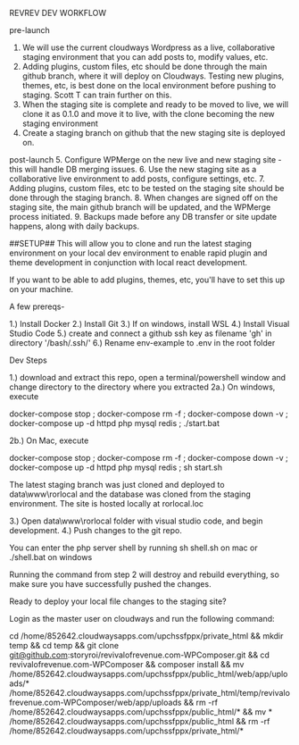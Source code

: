 REVREV DEV WORKFLOW

pre-launch
1. We will use the current cloudways Wordpress as a live, collaborative staging environment that you can add posts to, modify values, etc.
2. Adding plugins, custom files, etc should be done through the main github branch, where it will deploy on Cloudways. Testing new plugins, themes, etc, is best done on the local environment before pushing to staging. Scott T can train further on this.
3. When the staging site is complete and ready to be moved to live, we will clone it as 0.1.0 and move it to live, with the clone becoming the new staging environment
4. Create a staging branch on github that the new staging site is deployed on.

post-launch
5. Configure WPMerge on the new live and new staging site - this will handle DB merging issues.
6. Use the new staging site as a collaborative live environment to add posts, configure settings, etc.
7. Adding plugins, custom files, etc to be tested on the staging site should be done through the staging branch.
8. When changes are signed off on the staging site, the main github branch will be updated, and the WPMerge process initiated.
9. Backups made before any DB transfer or site update happens, along with daily backups.

##SETUP##
This will allow you to clone and run the latest staging environment on your local dev environment to enable rapid plugin and theme development in conjunction with local react development.

If you want to be able to add plugins, themes, etc, you'll have to set this up on your machine.

A few prereqs-

1.) Install Docker
2.) Install Git
3.) If on windows, install WSL
4.) Install Visual Studio Code
5.) create and connect a github ssh key as filename 'gh' in directory '/bash/.ssh/'
6.) Rename env-example to .env in the root folder

Dev Steps

1.) download and extract this repo, open a terminal/powershell window and change directory to the directory where you extracted
2a.) On windows, execute 


docker-compose stop ; docker-compose rm -f ; docker-compose down -v ; docker-compose up -d httpd php mysql redis ; ./start.bat


2b.) On Mac, execute


docker-compose stop ; docker-compose rm -f ; docker-compose down -v ; docker-compose up -d httpd php mysql redis ; sh start.sh


The latest staging branch was just cloned and deployed to data\www\rorlocal and the database was cloned from the staging environment.
The site is hosted locally at rorlocal.loc

3.) Open data\www\rorlocal folder with visual studio code, and begin development.
4.) Push changes to the git repo.

You can enter the php server shell by running sh shell.sh on mac or ./shell.bat on windows

Running the command from step 2 will destroy and rebuild everything, so make sure you have successfully pushed the changes.


Ready to deploy your local file changes to the staging site?

Login as the master user on cloudways and run the following command:

cd /home/852642.cloudwaysapps.com/upchssfppx/private_html && mkdir temp && cd temp && git clone git@github.com:storyroi/revivalofrevenue.com-WPComposer.git && cd revivalofrevenue.com-WPComposer && composer install && mv /home/852642.cloudwaysapps.com/upchssfppx/public_html/web/app/uploads/* /home/852642.cloudwaysapps.com/upchssfppx/private_html/temp/revivalofrevenue.com-WPComposer/web/app/uploads && rm -rf /home/852642.cloudwaysapps.com/upchssfppx/public_html/* && mv * /home/852642.cloudwaysapps.com/upchssfppx/public_html && rm -rf /home/852642.cloudwaysapps.com/upchssfppx/private_html/*
